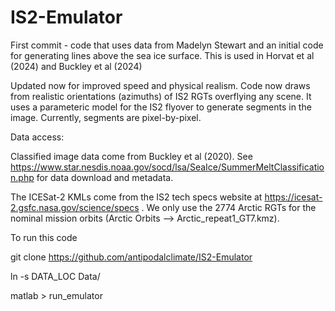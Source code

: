 # IS2-Emulator

First commit - code that uses data from Madelyn Stewart and an initial code for generating lines above the sea ice surface. This is used in Horvat et al (2024) and Buckley et al (2024)

Updated now for improved speed and physical realism. Code now draws from realistic orientations (azimuths) of IS2 RGTs overflying any scene. It uses a parameteric model for the IS2 flyover to generate segments in the image. Currently, segments are pixel-by-pixel. 

Data access: 

Classified image data come from Buckley et al (2020). See https://www.star.nesdis.noaa.gov/socd/lsa/SeaIce/SummerMeltClassification.php for data download and metadata. 

The ICESat-2 KMLs come from the IS2 tech specs website at https://icesat-2.gsfc.nasa.gov/science/specs . We only use the 2774 Arctic RGTs for the nominal mission orbits (Arctic Orbits --> Arctic_repeat1_GT7.kmz). 

To run this code

git clone https://github.com/antipodalclimate/IS2-Emulator

ln -s DATA_LOC Data/

matlab > run_emulator



 

